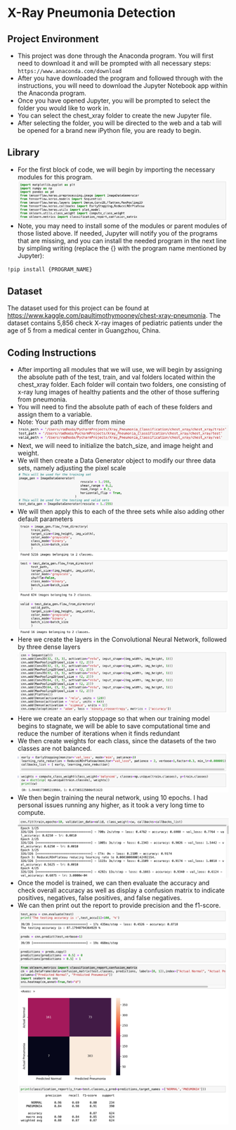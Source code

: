 # X-Ray Pneumonia Detection

## Project Environment
- This project was done through the Anaconda program. You will first need to 
        download it and will be prompted with all necessary steps: 
``
https://www.anaconda.com/download 
``  
- After you have downloaded the program and followed through with the instructions, you will need to 
   download the Jupyter Notebook app within the Anaconda program.
- Once you have opened Jupyter, you will be prompted to select the folder you would like to work in. 
- You can select the chest_xray folder to create the new Jupyter file. 
- After selecting the folder, you will be directed to the web and a tab will be opened for a brand new iPython file, 
you are ready to begin.
## Library
- For the first block of code, we will begin by importing the necessary modules for this program.
![img.png](Images/img.png)
- Note, you may need to install some of the modules or parent modules of those listed above. If needed,
Jupyter will notify you of the programs that are missing, and you can install the needed program in the
next line by simpling writing (replace the {} with the program name mentioned by Jupyter):
```
!pip install {PROGRAM_NAME}
```
## Dataset
The dataset used for this project can be found at https://www.kaggle.com/paultimothymooney/chest-xray-pneumonia. 
The dataset contains 5,856 check X-ray images of pediatric patients under the age of 5 from a medical center in Guangzhou, China.

## Coding Instructions

- After importing all modules that we will use, we will begin by assigning the absolute path of the
test, train, and val folders located within the chest_xray folder. Each folder will contain two folders, 
one consisting of x-ray lung images of healthy patients and the other of those suffering from pneumonia. 
- You will need to find the absolute path of each of these folders and assign them to a variable. 
- Note: Your path may differ from mine
![img_1.png](Images/img_1.png)
- Next, we will need to initialize the batch_size, and image height and weight.
- We will then create a Data Generator object to modify our three data sets, namely adjusting the pixel scale
![img_2.png](Images/img_2.png)
- We will then apply this to each of the three sets while also adding other default parameters
![img_3.png](Images/img_3.png)
- Here we create the layers in the Convolutional Neural Network, followed by three dense layers
![img_4.png](Images/img_4.png)
- Here we create an early stoppage so that when our training model begins to stagnate, 
we will be able to save computational time and reduce the number of iterations when it finds redundant
- We then create weights for each class, since the datasets of the two classes are not balanced.
![img_5.png](Images/img_5.png)
- We then begin training the neural network, using 10 epochs. I had personal issues running any higher, as it took a very long time to compute.
![img_6.png](Images/img_6.png)
- Once the model is trained, we can then evaluate the accuracy and check overall accuracy as well as
display a confusion matrix to indicate positives, negatives, false positives, and false negatives.
- We can then print out the report to provide precision and the f1-score. 
![img_7.png](Images/img_7.png)
